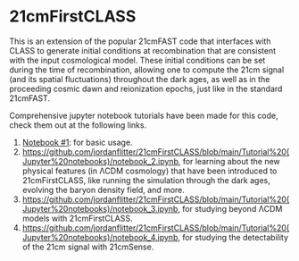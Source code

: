 # 21cmFirstCLASS
This is an extension of the popular 21cmFAST code that interfaces with CLASS to generate initial conditions at recombination that are consistent with the input cosmological model. These initial conditions can be set during the time of recombination, allowing one to compute the 21cm signal (and its spatial fluctuations) throughout the dark ages, as well as in the proceeding cosmic dawn and reionization epochs, just like in the standard 21cmFAST.

Comprehensive jupyter notebook tutorials have been made for this code, check them out at the following links.
1. [Notebook #1](https://github.com/jordanflitter/21cmFirstCLASS/blob/main/Tutorial%20(Jupyter%20notebooks)/notebook_1.ipynb): for basic usage.
2. https://github.com/jordanflitter/21cmFirstCLASS/blob/main/Tutorial%20(Jupyter%20notebooks)/notebook_2.ipynb, for learning about the new physical features (in &Lambda;CDM cosmology) that have been introduced to 21cmFirstCLASS, like running the simulation through the dark ages, evolving the baryon density field, and more.
3. https://github.com/jordanflitter/21cmFirstCLASS/blob/main/Tutorial%20(Jupyter%20notebooks)/notebook_3.ipynb, for studying beyond &Lambda;CDM models with 21cmFirstCLASS.
4. https://github.com/jordanflitter/21cmFirstCLASS/blob/main/Tutorial%20(Jupyter%20notebooks)/notebook_4.ipynb, for studying the detectability of the 21cm signal with 21cmSense.

